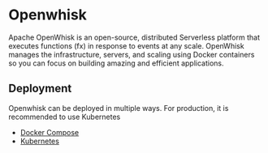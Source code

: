 # Openwhisk

Apache OpenWhisk is an open-source, distributed Serverless platform that executes functions \(fx\) in response to events at any scale. OpenWhisk manages the infrastructure, servers, and scaling using Docker containers so you can focus on building amazing and efficient applications.

## Deployment

Openwhisk can be deployed in multiple ways. For production, it is recommended to use Kubernetes

* [Docker Compose](deployment/setup-docker-compose.md)
* [Kubernetes](deployment/setup-kubernetes/)

